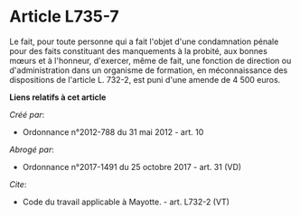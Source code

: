 # Article L735-7

Le fait, pour toute personne qui a fait l'objet d'une condamnation pénale pour des faits constituant des manquements à la
probité, aux bonnes mœurs et à l'honneur, d'exercer, même de fait, une fonction de direction ou d'administration dans un
organisme de formation, en méconnaissance des dispositions de l'article L. 732-2, est puni d'une amende de 4 500 euros.

**Liens relatifs à cet article**

_Créé par_:

  - Ordonnance n°2012-788 du 31 mai 2012 - art. 10

_Abrogé par_:

  - Ordonnance n°2017-1491 du 25 octobre 2017 - art. 31 (VD)

_Cite_:

  - Code du travail applicable à Mayotte. - art. L732-2 (VT)

